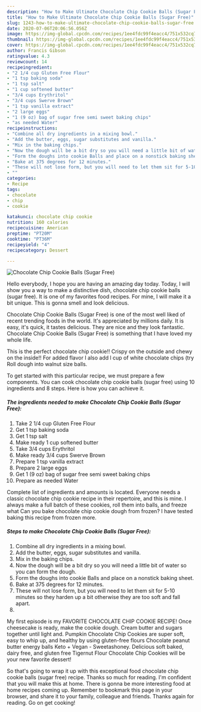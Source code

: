 ```yaml
---
description: "How to Make Ultimate Chocolate Chip Cookie Balls (Sugar Free)"
title: "How to Make Ultimate Chocolate Chip Cookie Balls (Sugar Free)"
slug: 1243-how-to-make-ultimate-chocolate-chip-cookie-balls-sugar-free
date: 2020-07-06T20:06:56.056Z
image: https://img-global.cpcdn.com/recipes/1ee4fdc99f4eacc4/751x532cq70/chocolate-chip-cookie-balls-sugar-free-recipe-main-photo.jpg
thumbnail: https://img-global.cpcdn.com/recipes/1ee4fdc99f4eacc4/751x532cq70/chocolate-chip-cookie-balls-sugar-free-recipe-main-photo.jpg
cover: https://img-global.cpcdn.com/recipes/1ee4fdc99f4eacc4/751x532cq70/chocolate-chip-cookie-balls-sugar-free-recipe-main-photo.jpg
author: Francis Gibson
ratingvalue: 4.3
reviewcount: 14
recipeingredient:
- "2 1/4 cup Gluten Free Flour"
- "1 tsp baking soda"
- "1 tsp salt"
- "1 cup softened butter"
- "3/4 cups Erythritol"
- "3/4 cups Swerve Brown"
- "1 tsp vanilla extract"
- "2 large eggs"
- "1 (9 oz) bag of sugar free semi sweet baking chips"
- "as needed Water"
recipeinstructions:
- "Combine all dry ingredients in a mixing bowl."
- "Add the butter, eggs, sugar substitutes and vanilla."
- "Mix in the baking chips."
- "Now the dough will be a bit dry so you will need a little bit of water so you can form the dough."
- "Form the doughs into cookie Balls and place on a nonstick baking sheet."
- "Bake at 375 degrees for 12 minutes."
- "These will not lose form, but you will need to let them sit for 5-10 minutes so they harden up a bit otherwise they are too soft and fall apart."
- ""
categories:
- Recipe
tags:
- chocolate
- chip
- cookie

katakunci: chocolate chip cookie 
nutrition: 160 calories
recipecuisine: American
preptime: "PT20M"
cooktime: "PT36M"
recipeyield: "4"
recipecategory: Dessert

---
```



![Chocolate Chip Cookie Balls (Sugar Free)](https://img-global.cpcdn.com/recipes/1ee4fdc99f4eacc4/751x532cq70/chocolate-chip-cookie-balls-sugar-free-recipe-main-photo.jpg)

Hello everybody, I hope you are having an amazing day today. Today, I will show you a way to make a distinctive dish, chocolate chip cookie balls (sugar free). It is one of my favorites food recipes. For mine, I will make it a bit unique. This is gonna smell and look delicious.

Chocolate Chip Cookie Balls (Sugar Free) is one of the most well liked of recent trending foods in the world. It's appreciated by millions daily. It is easy, it's quick, it tastes delicious. They are nice and they look fantastic. Chocolate Chip Cookie Balls (Sugar Free) is something that I have loved my whole life.

This is the perfect chocolate chip cookie!! Crispy on the outside and chewy on the inside!! For added flavor I also add l cup of white chocolate chips (try Roll dough into walnut size balls.


To get started with this particular recipe, we must prepare a few components. You can cook chocolate chip cookie balls (sugar free) using 10 ingredients and 8 steps. Here is how you can achieve it.

<!--inarticleads1-->

##### The ingredients needed to make Chocolate Chip Cookie Balls (Sugar Free):

1. Take 2 1/4 cup Gluten Free Flour
1. Get 1 tsp baking soda
1. Get 1 tsp salt
1. Make ready 1 cup softened butter
1. Take 3/4 cups Erythritol
1. Make ready 3/4 cups Swerve Brown
1. Prepare 1 tsp vanilla extract
1. Prepare 2 large eggs
1. Get 1 (9 oz) bag of sugar free semi sweet baking chips
1. Prepare as needed Water


Complete list of ingredients and amounts is located. Everyone needs a classic chocolate chip cookie recipe in their repertoire, and this is mine. I always make a full batch of these cookies, roll them into balls, and freeze what Can you bake chocolate chip cookie dough from frozen? I have tested baking this recipe from frozen more. 

<!--inarticleads2-->

##### Steps to make Chocolate Chip Cookie Balls (Sugar Free):

1. Combine all dry ingredients in a mixing bowl.
1. Add the butter, eggs, sugar substitutes and vanilla.
1. Mix in the baking chips.
1. Now the dough will be a bit dry so you will need a little bit of water so you can form the dough.
1. Form the doughs into cookie Balls and place on a nonstick baking sheet.
1. Bake at 375 degrees for 12 minutes.
1. These will not lose form, but you will need to let them sit for 5-10 minutes so they harden up a bit otherwise they are too soft and fall apart.
1. 


My first episode is my FAVORITE CHOCOLATE CHIP COOKIE RECIPE! Once cheesecake is ready, make the cookie dough. Cream butter and sugars together until light and. Pumpkin Chocolate Chip Cookies are super soft, easy to whip up, and healthy by using gluten-free flours Chocolate peanut butter energy balls Keto + Vegan - Sweetashoney. Delicious soft baked, dairy free, and gluten free Tigernut Flour Chocolate Chip Cookies will be your new favorite dessert! 

So that's going to wrap it up with this exceptional food chocolate chip cookie balls (sugar free) recipe. Thanks so much for reading. I'm confident that you will make this at home. There is gonna be more interesting food at home recipes coming up. Remember to bookmark this page in your browser, and share it to your family, colleague and friends. Thanks again for reading. Go on get cooking!
